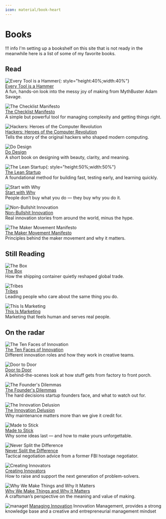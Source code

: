 ```yaml
---
icon: material/book-heart
---
```


# Books

!!! info
    I'm setting up a bookshelf on this site that is not ready in the meanwhile here is a list of some of my favorite books.



## Read

![Every Tool is a Hammer](https://images-na.ssl-images-amazon.com/images/S/compressed.photo.goodreads.com/books/1555856209i/43319933.jpg){: style="height:40%;width:40%"}  
[Every Tool is a Hammer](https://www.simonandschuster.com/books/Every-Tools-a-Hammer/Adam-Savage/9781982113483)   
A fun, hands-on look into the messy joy of making from MythBuster Adam Savage.

![The Checklist Manifesto](https://images-na.ssl-images-amazon.com/images/S/compressed.photo.goodreads.com/books/1328354270i/9182923.jpg)  
[The Checklist Manifesto](https://www.amazon.com/Checklist-Manifesto-How-Things-Right/dp/0312430000)   
A simple but powerful tool for managing complexity and getting things right.

![Hackers: Heroes of the Computer Revolution](https://covers.openlibrary.org/b/id/8231856-L.jpg)  
[Hackers: Heroes of the Computer Revolution](https://www.goodreads.com/book/show/56829.Hackers)   
Tells the story of the original hackers who shaped modern computing.

![Do Design](https://images-na.ssl-images-amazon.com/images/S/compressed.photo.goodreads.com/books/1462245405i/30078389.jpg)  
[Do Design](https://thedobook.co/products/do-design)  
A short book on designing with beauty, clarity, and meaning.

![The Lean Startup](https://m.media-amazon.com/images/I/71uAI28kJuL.jpg){: style="height:50%;width:50%"} <br>
[The Lean Startup](https://www.amazon.com/Lean-Startup-Entrepreneurs-Continuous-Innovation/dp/0307887898)   
A foundational method for building fast, testing early, and learning quickly.

![Start with Why](https://images-na.ssl-images-amazon.com/images/S/compressed.photo.goodreads.com/books/1360936414i/7108725.jpg)  
[Start with Why](https://simonsinek.com/product/start-with-why/)  
People don’t buy what you do — they buy why you do it.

![Non-Bullshit Innovation](https://cdn.penguin.co.uk/dam-assets/books/9781473563308/9781473563308-jacket-large.jpg)  
[Non-Bullshit Innovation](https://www.amazon.com/Non-Bullshit-Innovation-Radical-Worlds-Smartest/dp/1787633705)   
Real innovation stories from around the world, minus the hype.

![The Maker Movement Manifesto](https://m.media-amazon.com/images/I/71h5vT-KxtL.jpg)  
[The Maker Movement Manifesto](https://www.goodreads.com/book/show/17841397-the-maker-movement-manifesto)   
Principles behind the maker movement and why it matters.

## Still Reading

![The Box](https://images-na.ssl-images-amazon.com/images/S/compressed.photo.goodreads.com/books/1442129363i/316767.jpg)  
[The Box](https://press.princeton.edu/books/paperback/9780691136400/the-box)   
How the shipping container quietly reshaped global trade.

![Tribes](https://images-na.ssl-images-amazon.com/images/S/compressed.photo.goodreads.com/books/1347711639i/3828382.jpg)  
[Tribes](https://www.goodreads.com/book/show/3859.Tribes)   
Leading people who care about the same thing you do.

![This Is Marketing](https://m.media-amazon.com/images/I/81MY5LFsCXL.jpg)  
[This Is Marketing](https://www.goodreads.com/book/show/37571641-this-is-marketing)   
Marketing that feels human and serves real people.


## On the radar

![The Ten Faces of Innovation](https://images-na.ssl-images-amazon.com/images/S/compressed.photo.goodreads.com/books/1320437810i/95656.jpg)  
[The Ten Faces of Innovation](https://www.goodreads.com/book/show/143780.The_Ten_Faces_of_Innovation)   
Different innovation roles and how they work in creative teams.

![Door to Door](https://m.media-amazon.com/images/I/71sAvhn0m-L.jpg)  
[Door to Door](https://www.harperacademic.com/book/9780062372086/door-to-door/)   
A behind-the-scenes look at how stuff gets from factory to front porch.

![The Founder's Dilemmas](https://m.media-amazon.com/images/I/71k9lJ9yhvL.jpg)  
[The Founder's Dilemmas](https://www.amazon.com/Founders-Dilemmas-Anticipating-Challenges-Entrepreneurship/dp/0691158304)   
The hard decisions startup founders face, and what to watch out for.

![The Innovation Delusion](https://m.media-amazon.com/images/I/71Loq0cq1yL.jpg)  
[The Innovation Delusion](https://www.amazon.com/Innovation-Delusion-Obsession-Disrupted-Matters/dp/0525575685)   
Why maintenance matters more than we give it credit for.

![Made to Stick](https://heathbrothers.com/wp-content/uploads/2020/03/Made_to_Stick-250x387.jpg)  
[Made to Stick](https://heathbrothers.com/books/made-to-stick/)   
Why some ideas last — and how to make yours unforgettable.

![Never Split the Difference](https://m.media-amazon.com/images/I/71qlRRYjK6L.jpg)  
[Never Split the Difference](https://www.amazon.com/Never-Split-Difference-Negotiating-Depended/dp/0062407805)   
Tactical negotiation advice from a former FBI hostage negotiator.

![Creating Innovators](https://images-na.ssl-images-amazon.com/images/S/compressed.photo.goodreads.com/books/1403389170i/12676712.jpg)  
[Creating Innovators](https://www.amazon.com/Creating-Innovators-Curiosity-Discovery-Entrepreneurs/dp/1451611498)   
How to raise and support the next generation of problem-solvers.

![Why We Make Things and Why It Matters](https://m.media-amazon.com/images/I/71U18GHmOLL.jpg)  
[Why We Make Things and Why It Matters](https://www.goodreads.com/book/show/16131037-why-we-make-things-and-why-it-matters)   
A craftsman’s perspective on the meaning and value of making.

![managet](https://images-na.ssl-images-amazon.com/images/S/compressed.photo.goodreads.com/books/1733370676i/222260456.jpg)
[Managing Innovation](https://www.goodreads.com/book/show/222260456) 
Innovation Management, provides a strong knowledge base and a creative and entrepreneurial management mindset




